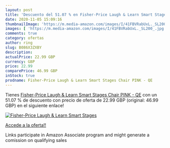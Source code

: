 ```yaml
---
layout: post
title: 'Descuento del 51.07 % en Fisher-Price Laugh & Learn Smart Stages '
date: 2020-11-05 15:09:16
thumbnailImage: 'https://m.media-amazon.com/images/I/41FBVRabUxL._SL200_.jpg'
images: [ 'https://m.media-amazon.com/images/I/41FBVRabUxL._SL200_.jpg' ]
comments: true
category: ofertas
author: ring
slug: B086X3ZXBY
description:
actualPrice: 22.99 GBP
currency: GBP
price: 22.99
comparePrice: 46.99 GBP
inStock: true
prodname: Fisher-Price Laugh & Learn Smart Stages Chair PINK - QE
---
```


Tienes [Fisher-Price Laugh & Learn Smart Stages Chair PINK - QE](https://www.amazon.co.uk/dp/B086X3ZXBY/?tag=tolees0a-21) con un 51.07 % de descuento con precio de oferta de 22.99 GBP (original: 46.99 GBP) en el siguiente enlace!

[![Fisher-Price Laugh & Learn Smart Stages ](https://m.media-amazon.com/images/I/41FBVRabUxL._SL200_.jpg)](https://www.amazon.co.uk/dp/B086X3ZXBY/?tag=tolees0a-21)

[Accede a la oferta!!](https://www.amazon.co.uk/dp/B086X3ZXBY/?tag=tolees0a-21)

Links participate in Amazon Associate program and might generate a comission on qualifying sales


